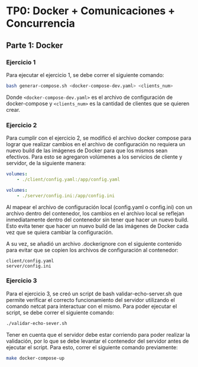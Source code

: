 # TP0: Docker + Comunicaciones + Concurrencia

## Parte 1: Docker

### Ejercicio 1

Para ejecutar el ejercicio 1, se debe correr el siguiente comando:

```bash
bash generar-compose.sh <docker-compose-dev.yaml> <clients_num>
```

Donde `<docker-compose-dev.yaml>` es el archivo de configuración de docker-compose y `<clients_num>` es la cantidad de clientes que se quieren crear.

### Ejercicio 2

Para cumplir con el ejercicio 2, se modificó el archivo docker compose para lograr que realizar cambios en el archivo de configuración no requiera un nuevo build de las imágenes de Docker para que los mismos sean efectivos. Para esto se agregaron volúmenes a los servicios de cliente y servidor, de la siguiente manera:

```yaml
volumes:
    - ./client/config.yaml:/app/config.yaml

volumes:
    - ./server/config.ini:/app/config.ini
```

Al mapear el archivo de configuración local (config.yaml o config.ini) con un archivo dentro del contenedor, los cambios en el archivo local se reflejan inmediatamente dentro del contenedor sin tener que hacer un nuevo build. Esto evita tener que hacer un nuevo build de las imágenes de Docker cada vez que se quiera cambiar la configuración.

A su vez, se añadió un archivo .dockerignore con el siguiente contenido para evitar que se copien los archivos de configuración al contenedor:

```
client/config.yaml
server/config.ini
```

### Ejercicio 3

Para el ejercicio 3, se creó un script de bash validar-echo-server.sh que permite verificar el correcto funcionamiento del servidor utilizando el comando netcat para interactuar con el mismo.
Para poder ejecutar el script, se debe correr el siguiente comando:

```bash
./validar-echo-sever.sh
```

Tener en cuenta que el servidor debe estar corriendo para poder realizar la validación, por lo que se debe levantar el contenedor del servidor antes de ejecutar el script. Para esto, correr el siguiente comando previamente:

```bash
make docker-compose-up
```
